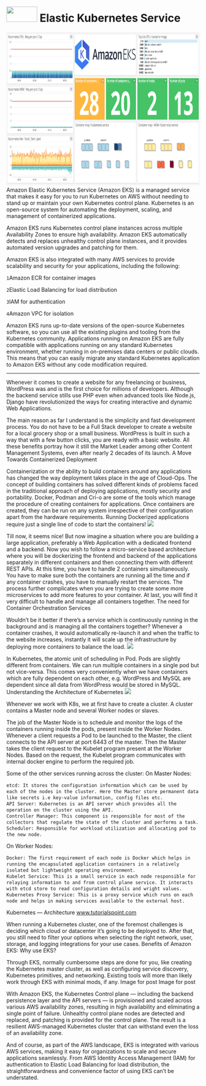 # <img src=https://upload.wikimedia.org/wikipedia/commons/thumb/9/93/Amazon_Web_Services_Logo.svg/1280px-Amazon_Web_Services_Logo.svg.png height=40 width=80> Elastic Kubernetes Service
<img src="https://raw.githubusercontent.com/DataDog/integrations-core/master/amazon_eks/images/amazon_eks_dashboard.png" height=400 width=800>
Amazon Elastic Kubernetes Service (Amazon EKS) is a managed service that makes it easy for you to run Kubernetes on AWS without needing to stand up or maintain your own Kubernetes control plane. Kubernetes is an open-source system for automating the deployment, scaling, and management of containerized applications.

Amazon EKS runs Kubernetes control plane instances across multiple Availability Zones to ensure high availability. Amazon EKS automatically detects and replaces unhealthy control plane instances, and it provides automated version upgrades and patching for them.

Amazon EKS is also integrated with many AWS services to provide scalability and security for your applications, including the following:

`1`Amazon ECR for container images

`2`Elastic Load Balancing for load distribution

`3`IAM for authentication

`4`Amazon VPC for isolation

Amazon EKS runs up-to-date versions of the open-source Kubernetes software, so you can use all the existing plugins and tooling from the Kubernetes community. Applications running on Amazon EKS are fully compatible with applications running on any standard Kubernetes environment, whether running in on-premises data centers or public clouds. This means that you can easily migrate any standard Kubernetes application to Amazon EKS without any code modification required. 
____________________________________________________________________________________________________________________________________________________
Whenever it comes to create a website for any freelancing or business, WordPress was and is the first choice for millions of developers. Although the backend service stills use PHP even when advanced tools like Node.js, Django have revolutionized the ways for creating interactive and dynamic Web Applications.

The main reason as far I understand is the simplicity and fast development process. You do not have to be a Full Stack developer to create a website for a local grocery shop or a small business. WordPress is built in such a way that with a few button clicks, you are ready with a basic website. All these benefits portray how it still the Market Leader among other Content Management Systems, even after nearly 2 decades of its launch.
A Move Towards Containerized Deployment

Containerization or the ability to build containers around any applications has changed the way deployment takes place in the age of Cloud-Ops. The concept of building containers has solved different kinds of problems faced in the traditional approach of deploying applications, mostly security and portability. Docker, Podman and Cri-o are some of the tools which manage the procedure of creating containers for applications. Once containers are created, they can be run on any system irrespective of their configuration apart from the hardware requirements. Running Dockerized applications require just a single line of code to start the containers!
<img src="https://miro.medium.com/max/600/1*iCKRQHks0RX0loqUkcc-rg.png">


Till now, it seems nice! But now imagine a situation where you are building a large application, preferably a Web Application with a dedicated frontend and a backend. Now you wish to follow a micro-service based architecture where you will be dockerizing the frontend and backend of the applications separately in different containers and then connecting them with different REST APIs. At this time, you have to handle 2 containers simultaneously. You have to make sure both the containers are running all the time and if any container crashes, you have to manually restart the services. The process further complicates when you are trying to create some more microservices to add more features to your container. At last, you will find it very difficult to handle and manage all containers together.
The need for Container Orchestration Services

Wouldn’t be it better if there’s a service which is continuously running in the background and is managing all the containers together? Whenever a container crashes, it would automatically re-launch it and when the traffic to the website increases, instantly it will scale up the infrastructure by deploying more containers to balance the load.
<img src="https://miro.medium.com/max/792/1*MJsy2bQcs1ttstltT0DLXA.png">

In Kubernetes, the atomic unit of scheduling in Pod. Pods are slightly different from containers. We can run multiple containers in a single pod but not vice-versa. This comes very conveniently when we have containers which are fully dependent on each other, e.g. WordPress and MySQL are dependent since all data from WordPress would be stored in MySQL.
Understanding the Architecture of Kubernetes
<img src="https://miro.medium.com/max/840/1*gF9c3FRuqlamdqAMtVVkGA.png">

Whenever we work with K8s, we at first have to create a cluster. A cluster contains a Master node and several Worker nodes or slaves.

The job of the Master Node is to schedule and monitor the logs of the containers running inside the pods, present inside the Worker Nodes. Whenever a client requests a Pod to be launched to the Master, the client connects to the API server at port 6443 of the master. Then the Master takes the client request to the Kubelet program present at the Worker Nodes. Based on the request, the Kubelet program communicates with internal docker engine to perform the required job.

Some of the other services running across the cluster:
On Master Nodes:

    etcd: It stores the configuration information which can be used by each of the nodes in the cluster. Here the Master store permanent data like secrets i.e key-value information, config files etc.
    API Server: Kubernetes is an API server which provides all the operation on the cluster using the API.
    Controller Manager: This component is responsible for most of the collectors that regulate the state of the cluster and performs a task.
    Scheduler: Responsible for workload utilization and allocating pod to the new node.

On Worker Nodes:

    Docker: The first requirement of each node is Docker which helps in running the encapsulated application containers in a relatively isolated but lightweight operating environment.
    Kubelet Service: This is a small service in each node responsible for relaying information to and from control plane service. It interacts with etcd store to read configuration details and wright values.
    Kubernetes Proxy Service: This is a proxy service which runs on each node and helps in making services available to the external host.

Kubernetes — Architecture
www.tutorialspoint.com

When running a Kubernetes cluster, one of the foremost challenges is deciding which cloud or datacenter it’s going to be deployed to. After that, you still need to filter your options when selecting the right network, user, storage, and logging integrations for your use cases.
Benefits of Amazon EKS: Why use EKS?

Through EKS, normally cumbersome steps are done for you, like creating the Kubernetes master cluster, as well as configuring service discovery, Kubernetes primitives, and networking. Existing tools will more than likely work through EKS with minimal mods, if any.
Image for post
Image for post

With Amazon EKS, the Kubernetes Control plane — including the backend persistence layer and the API servers — is provisioned and scaled across various AWS availability zones, resulting in high availability and eliminating a single point of failure. Unhealthy control plane nodes are detected and replaced, and patching is provided for the control plane. The result is a resilient AWS-managed Kubernetes cluster that can withstand even the loss of an availability zone.

And of course, as part of the AWS landscape, EKS is integrated with various AWS services, making it easy for organizations to scale and secure applications seamlessly. From AWS Identity Access Management (IAM) for authentication to Elastic Load Balancing for load distribution, the straightforwardness and convenience factor of using EKS can’t be understated.
